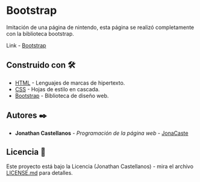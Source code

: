 # Bootstrap
Imitación de una página de nintendo, esta página se realizó completamente con la biblioteca bootstrap.

Link - [Bootstrap](https://jonacaste.nidcode.com/projectos/Bootstrap/index.html)

## Construido con 🛠️

* [HTML](https://developer.mozilla.org/es/docs/Web/HTML) - Lenguajes de marcas de hipertexto.
* [CSS](https://developer.mozilla.org/es/docs/Web/CSS) - Hojas de estilo en cascada.
* [Bootstrap](https://getbootstrap.com/) - Biblioteca de diseño web.

## Autores ✒️

* **Jonathan Castellanos** - *Programación de la página web* - [JonaCaste](https://github.com/JonaCaste)

## Licencia 📄

Este proyecto está bajo la Licencia (Jonathan Castellanos) - mira el archivo [LICENSE.md](LICENSE.md) para detalles.
